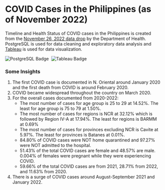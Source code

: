 # COVID Cases in the Philippines (as of November 2022)
Timeline and Health Status of COVID cases in the Philippines is created from the [November 26, 2022 data drop](https://data.gov.ph/index/public/dataset/COVID-19%20DOH%20Data%20Drop%20%28November%2026,%202022%29/vuo95enr-tttu-24cu-3x70-agzd8kcvhkop) by the Department of Health.
PostgreSQL is used for data cleaning and exploratory data analysis and [Tableau](https://public.tableau.com/app/profile/jethro.elijah.bolima/viz/P1_COVIDCasesinthePhilippinesDataDropfromNovember112022/MonthlyTimelineofCOVIDCases-D) is used for data visualization.

<img src="https://img.shields.io/badge/PostgreSQL-blue?style=for-the-badge&logo=postgresql&logoColor=white" alt="PostgreSQL Badge"/>&nbsp;
<img src="https://img.shields.io/badge/Tableau-yellow?style=for-the-badge&logo=tableau&logoColor=red" alt="Tableau Badge"/>

### Some Insights
1. The first COVID case is documented in N. Oriental around January 2020 and the first death from COVID is around February 2020.
2. COVID became widespread throughout the country on March 2020.
3. For the overall cases documented from 2020-2022:
     - The most number of cases for age group is 25 to 29 at 14.52%. The least for age group is 75 to 79 at 1.50%.
     - The most number of cases for regions is NCR at 32.12% which is followed by Region IV-A at 17.94%. The least for regions is BARMM at 0.69% 
     - The most number of cases for provinces excluding NCR is Cavite at 5.97%. The least for provinces is Batanes at 0.01%.
     - 84.80% of COVID cases were NOT home quarantined and 97.27% were NOT admitted to the hospital.
     - 51.43% of the total COVID cases are female and 48.57% are male. 0.004% of females were pregnant while they were experiencing COVID.
     - 59.66% of the total COVID cases are from 2021, 28.71% from 2022, and 11.63% from 2020.
4. There is a surge of COVID cases around August-September 2021 and January 2022.
